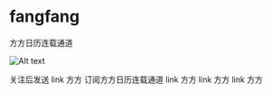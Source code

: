 # fangfang
方方日历连载通道

![Alt text](http://mmbiz.qpic.cn/mmbiz_jpg/S24MiaEQy7czla4tpasUDTpzYFdrvKXeGibibfjiayicicos0WyeibiaMeGocQBYwZzDIvMBibfDf9V2fQZwIYTAy2VX58g/0")

关注后发送 link 方方 订阅方方日历连载通道
link 方方
link 方方
link 方方
